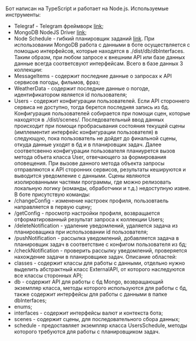 Бот написан на TypeScript и работает на Node.js. Используемые инструменты:
* Telegraf - Telegram фреймворк [link](https://www.npmjs.com/package/telegraf);
* MongoDB NodeJS Driver [link](https://www.npmjs.com/package/mongodb);
* Node Schedule - гибкий планировщик заданий [link](https://www.npmjs.com/package/node-schedule).
При использовании MongoDB работа с данными в боте осуществляется с помощью интерфейсов, которые находятся в ./dist/db/dbInterfaces.
Таким образм, при любом запросе к внешним API или базе данных данные всегда соответсвуют интерфейсам. Всего в базе данных 3 коллекции:
* MessageItems - содержит последние данные о запросах к API сервисов погоды, фильмов, фраз;
* WeatherData - содержит последние данные о погоде, идентификатором является id пользователя;
* Users - содержит конфигурации пользователей.
Если API стороннего сервиса не доступно, тогда берется последняя запись из бд.
Конфигурация пользователей собирается при помощи сцен, которые находятся в ./dist/scenes/. Последовательный ввод данных происходит при помощи пробрасывания состояния текущей сцены (имплементит интерфейс конфигурации пользователя) в следующую, пока пользователь не дойдет до финальной сцены, откуда данные уходят в бд и в планировщик задач. Далее соответсвенно конфигурации пользователя планиурется вызов метода объета класса User, отвечающего за формирования оповещения. При вызове данного метода объекта запросы отправляются к API сторонних сервисов, результаты кешируются и выводится уведомление с данными. Сцены являются изолированными частями программы, где можно релизовать локальную логику (команды, обработчики и т.д.) недоступную извне.
В боте присутствую команды:
* /changeConfig - изменение настроек профиля, пользовтаель направляется в первую сцену;
* /getConfig - просмотр настройки профиля, возвращается отформатированный результат запроса к коллекции Users;
* /deleteNotification - удаление уведомлений, удаляется задача из планироващика при использовании id пользователя;
* /pushNotification - рассылка уведомлений, добавляется задача в планировщик задач в соответствие с конфигом пользователя из бд;
* /checkNotification - проверить рассылку уведомлений, проверяется нахождение задачи в планировщике задач.
Описание областей:
* classes - содержит классы для работы с данными, отдельно нужно выделить абстрактный класс ExternalAPI, от которого наследуются все классы сторонных API;
* db - содержит API для работы с бд Mongo, возвращающий экземпляр класса, методы которого используются для работы с бд, также содержит интерфейсы для работы с данными в папке dbInterfaces;
* enums;
* interfaces - содержит интерфейсы валют и контекста бота;
* scenes - содержит сцены, для последовательного сбора данных;
* schedule - предоставляет экземпляр класса UsersSchedule, методы которого требуются для работы с планировщиком задач.